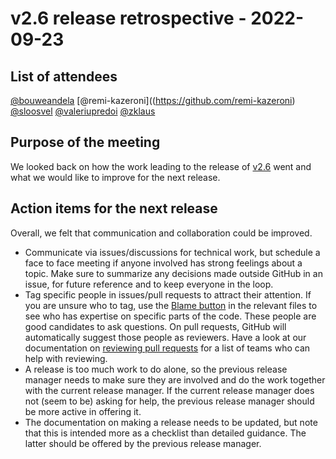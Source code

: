 # v2.6 release retrospective - 2022-09-23

## List of attendees

[@bouweandela](https://github.com/bouweandela)
[@remi-kazeroni]((https://github.com/remi-kazeroni)
[@sloosvel](https://github.com/sloosvel)
[@valeriupredoi](https://github.com/valeriupredoi)
[@zklaus](https://github.com/zklaus)

## Purpose of the meeting

We looked back on how the work leading to the release of
[v2.6](https://docs.esmvaltool.org/en/latest/community/release_strategy.html#past-releases)
went and what we would like to improve for the next release.

## Action items for the next release

Overall, we felt that communication and collaboration could be improved.

- Communicate via issues/discussions for technical work, but schedule
  a face to face meeting if anyone involved has strong feelings about a topic.
  Make sure to summarize any decisions made outside GitHub in an issue, for
  future reference and to keep everyone in the loop.
- Tag specific people in issues/pull requests to attract their attention.
  If you are unsure who to tag, use the
  [Blame button](https://docs.github.com/en/repositories/working-with-files/using-files/viewing-a-file#viewing-the-line-by-line-revision-history-for-a-file)
  in the relevant files to see who has expertise on specific parts of the code.
  These people are good candidates to ask questions.
  On pull requests, GitHub will automatically suggest those people as
  reviewers.
  Have a look at our documentation on
  [reviewing pull requests](https://docs.esmvaltool.org/en/latest/community/review.html)
  for a list of teams who can help with reviewing.
- A release is too much work to do alone, so the previous release manager
  needs to make sure they are involved and do the work together with the
  current release manager.
  If the current release manager does not (seem to be) asking for help, the
  previous release manager should be more active in offering it.
- The documentation on making a release needs to be updated, but note that
  this is intended more as a checklist than detailed guidance.
  The latter should be offered by the previous release manager.
